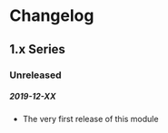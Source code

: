 # Changelog

## 1.x Series

### Unreleased
##### 2019-12-XX

- The very first release of this module
